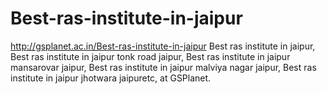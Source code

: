 # Best-ras-institute-in-jaipur
http://gsplanet.ac.in/Best-ras-institute-in-jaipur Best ras institute in jaipur, Best ras institute in jaipur tonk road jaipur, Best ras institute in jaipur mansarovar jaipur, Best ras institute in jaipur malviya nagar jaipur, Best ras institute in jaipur jhotwara jaipuretc, at GSPlanet.
